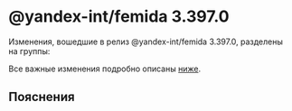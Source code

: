 # @yandex-int/femida 3.397.0

<!-- ЧЕЛОВЕЧЕСКОЕ ВСТУПЛЕНИЕ -->

Изменения, вошедшие в релиз @yandex-int/femida 3.397.0, разделены на группы:

Все важные изменения подробно описаны [ниже](#Пояснения).

## Пояснения

